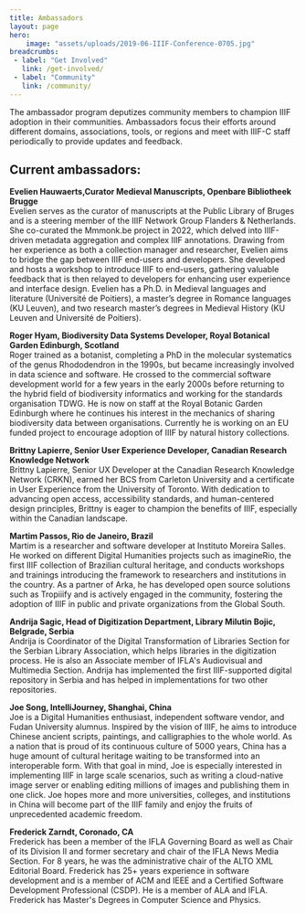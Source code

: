 ```yaml
---
title: Ambassadors
layout: page
hero:
    image: "assets/uploads/2019-06-IIIF-Conference-0705.jpg"
breadcrumbs:
 - label: "Get Involved"
   link: /get-involved/
 - label: "Community"
   link: /community/
---
```


The ambassador program deputizes community members to champion IIIF adoption in their communities. Ambassadors focus their efforts around different domains, associations, tools, or regions and meet with IIIF-C staff periodically to provide updates and feedback.


## Current ambassadors:
**Evelien Hauwaerts,Curator Medieval Manuscripts, Openbare Bibliotheek Brugge**<br/>
Evelien serves as the curator of manuscripts at the Public Library of Bruges and is a steering member of the IIIF Network Group Flanders & Netherlands. She co-curated the Mmmonk.be project in 2022, which delved into IIIF-driven metadata aggregation and complex IIIF annotations. Drawing from her experience as both a collection manager and researcher, Evelien aims to bridge the gap between IIIF end-users and developers. She developed and hosts a workshop to introduce IIIF to end-users, gathering valuable feedback that is then relayed to developers for enhancing user experience and interface design. Evelien has a Ph.D. in Medieval languages and literature (Université de Poitiers), a master’s degree in Romance languages (KU Leuven), and two research master’s degrees in Medieval History (KU Leuven and Université de Poitiers).

**Roger Hyam, Biodiversity Data Systems Developer, Royal Botanical Garden Edinburgh, Scotland**  
Roger trained as a botanist, completing a PhD in the molecular systematics of the genus Rhododendron in the 1990s, but became increasingly involved in data science and software. He crossed to the commercial software development world for a few years in the early 2000s before returning to the hybrid field of biodiversity informatics and working for the standards organisation TDWG. He is now on staff at the Royal Botanic Garden Edinburgh where he continues his interest in the mechanics of sharing biodiversity data between organisations. Currently he is working on an EU funded project to encourage adoption of IIIF by natural history collections.

**Brittny Lapierre, Senior User Experience Developer, Canadian Research Knowledge Network**<br/> 
Brittny Lapierre, Senior UX Developer at the Canadian Research Knowledge Network (CRKN), earned her BCS from Carleton University and a certificate in User Experience from the University of Toronto. With dedication to advancing open access, accessibility standards, and human-centered design principles, Brittny is eager to champion the benefits of IIIF, especially within the Canadian landscape.

**Martim Passos, Rio de Janeiro, Brazil**<br/>
Martim is a researcher and software developer at Instituto Moreira Salles. He worked on different Digital Humanities projects such as imagineRio, the first IIIF collection of Brazilian cultural heritage, and conducts workshops and trainings introducing the framework to researchers and institutions in the country. As a partner of Arka, he has developed open source solutions such as Tropiiify and is actively engaged in the community, fostering the adoption of IIIF in public and private organizations from the Global South.

**Andrija Sagic, Head of Digitization Department, Library Milutin Bojic, Belgrade, Serbia**  
Andrija is Coordinator of the Digital Transformation of Libraries Section for the Serbian Library Association, which helps libraries in the digitization process. He is also an Associate member of IFLA's Audiovisual and Multimedia Section. Andrija has implemented the first IIIF-supported digital repository in Serbia and has helped in implementations for two other repositories.  

**Joe Song, IntelliJourney, Shanghai, China**   
Joe is a Digital Humanities enthusiast, independent software vendor, and Fudan University alumnus. Inspired by the vision of IIIF, he aims to introduce Chinese ancient scripts, paintings, and calligraphies to the whole world. As a nation that is proud of its continuous culture of 5000 years, China has a huge amount of cultural heritage waiting to be transformed into an interoperable form. With that goal in mind, Joe is especially interested in implementing IIIF in large scale scenarios, such as writing a cloud-native image server or enabling editing millions of images and publishing them in one click. Joe hopes more and more universities, colleges, and institutions in China will become part of the IIIF family and enjoy the fruits of unprecedented academic freedom.  

**Frederick Zarndt, Coronado, CA**  
Frederick has been a member of the IFLA Governing Board as well as Chair of its Division II and former secretary and chair of the IFLA News Media Section. For 8 years, he was the administrative chair of the ALTO XML Editorial Board. Frederick has 25+ years experience in software development and is a member of ACM and IEEE and a Certified Software Development Professional (CSDP). He is a member of ALA and IFLA. Frederick has Master's Degrees in Computer Science and Physics.
